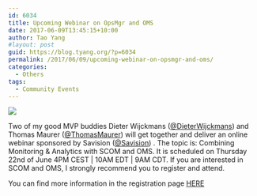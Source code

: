 ```yaml
---
id: 6034
title: Upcoming Webinar on OpsMgr and OMS
date: 2017-06-09T13:45:15+10:00
author: Tao Yang
#layout: post
guid: https://blog.tyang.org/?p=6034
permalink: /2017/06/09/upcoming-webinar-on-opsmgr-and-oms/
categories:
  - Others
tags:
  - Community Events
---
```

![](https://blog.tyang.org/wp-content/uploads/2017/06/MonitoringAnalytics-220x250.png)

Two of my good MVP buddies Dieter Wijckmans (<a href="https://twitter.com/DieterWijckmans">@DieterWijckmans</a>) and Thomas Maurer (<a href="https://twitter.com/ThomasMaurer">@ThomasMaurer</a>) will get together and deliver an online webinar sponsored by Savision (<a href="https://twitter.com/Savision">@Savision</a>) . The topic is: Combining Monitoring & Analytics with SCOM and OMS. It is scheduled on Thursday 22nd of June 4PM CEST \| 10AM EDT \| 9AM CDT. If you are interested in SCOM and OMS, I strongly recommend you to register and attend.

You can find more information in the registration page <a href="https://www.savision.com/resources/online-session-monitoring-analytics-scom-oms/?utm_source=Tao%20Yang&utm_medium=banner&utm_campaign=Webinar%20SCOM%20%2B%20OMS%20MVPs%20June%202017&utm_content=ADV">HERE</a>